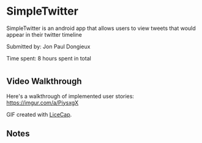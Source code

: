 
# SimpleTwitter

SimpleTwitter is an android app that allows users to view tweets that would appear in their twitter timeline

Submitted by: Jon Paul Dongieux

Time spent: 8 hours spent in total

#

## Video Walkthrough

Here's a walkthrough of implemented user stories:
https://imgur.com/a/PiysxgX


GIF created with [LiceCap](http://www.cockos.com/licecap/).

## Notes
